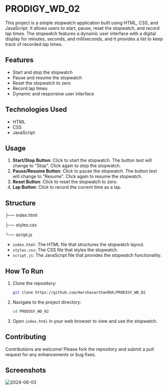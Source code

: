 # PRODIGY_WD_02
This project is a simple stopwatch application built using HTML, CSS, and JavaScript. It allows users to start, pause, reset the stopwatch, and record lap times. The stopwatch features a dynamic user interface with a digital display for minutes, seconds, and milliseconds, and it provides a list to keep track of recorded lap times.
## Features

- Start and stop the stopwatch
- Pause and resume the stopwatch
- Reset the stopwatch to zero
- Record lap times
- Dynamic and responsive user interface


## Technologies Used

- HTML
- CSS
- JavaScript
## Usage

1. **Start/Stop Button**: Click to start the stopwatch. The button text will change to "Stop". Click again to stop the stopwatch.
2. **Pause/Resume Button**: Click to pause the stopwatch. The button text will change to "Resume". Click again to resume the stopwatch.
3. **Reset Button**: Click to reset the stopwatch to zero.
4. **Lap Button**: Click to record the current time as a lap.


## Structure


├── index.html

├── styles.css

└── script.js
- `index.html`: The HTML file that structures the stopwatch layout.
- `styles.css`: The CSS file that styles the stopwatch.
- `script.js`: The JavaScript file that provides the stopwatch functionality.

## How To Run

1. Clone the repository:
    ```bash
    git clone https://github.com/HarshavarthanRbh/PRODIGY_WD_02
    ```
2. Navigate to the project directory:
    ```bash
    cd PRODIGY_WD_02
    ```
3. Open `index.html` in your web browser to view and use the stopwatch.
## Contributing

Contributions are welcome! 
Please fork the repository and submit a pull request for any enhancements or bug fixes.

## Screenshots

![2024-06-03](https://github.com/HarshavarthanRbh/PRODIGY_WD_02/assets/171503008/df51733f-876f-4c03-98b6-c21abbc25cdb)
